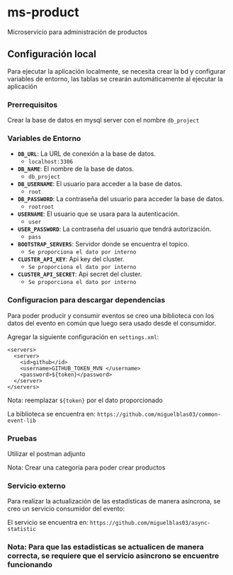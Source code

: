 # ms-product

Microservicio para administración de productos

## Configuración local

Para ejecutar la aplicación localmente, se necesita crear la bd y configurar variables de entorno, las tablas se crearán automáticamente al ejecutar la aplicación

### Prerrequisitos

Crear la base de datos en mysql server con el nombre `db_project`

### Variables de Entorno

- **`DB_URL`**: La URL de conexión a la base de datos.
  - `localhost:3306`
- **`DB_NAME`**: El nombre de la base de datos.
  - `db_project`
- **`DB_USERNAME`**: El usuario para acceder a la base de datos.
  - `root`
- **`DB_PASSWORD`**: La contraseña del usuario para acceder la base de datos.
  - `rootroot`
- **`USERNAME`**: El usuario que se usara para la autenticación.
  - `user`
- **`USER_PASSWORD`**: La contraseña del usuario que tendrá autorización.
  - `pass`
- **`BOOTSTRAP_SERVERS`**: Servidor donde se encuentra el topico.
  - `Se proporciona el dato por interno`
- **`CLUSTER_API_KEY`**: Api key del cluster.
  - `Se proporciona el dato por interno`
- **`CLUSTER_API_SECRET`**: Api secret del cluster.
  - `Se proporciona el dato por interno`

### Configuracion para descargar dependencias

Para poder producir y consumir eventos se creo una biblioteca con los datos del evento en común que luego sera usado desde el consumidor.

Agregar la siguiente configuración en `settings.xml`:

```
<servers>
  <server>
    <id>github</id>
    <username>GITHUB_TOKEN_MVN </username>
    <password>${token}</password>
  </server>
</servers>
```

Nota: reemplazar `${token}` por el dato proporcionado

La biblioteca se encuentra en: `https://github.com/miguelblas03/common-event-lib`

### Pruebas

Utilizar el postman adjunto

Nota: Crear una categoría para poder crear productos

### Servicio externo

Para realizar la actualización de las estadísticas de manera asíncrona, se creo un servicio consumidor del evento:

El servicio se encuentra en: `https://github.com/miguelblas03/async-statistic`

### **Nota: Para que las estadisticas se actualicen de manera correcta, se requiere que el servicio asincrono se encuentre funcionando**